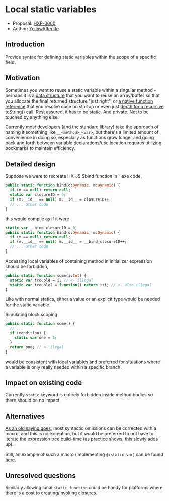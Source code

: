 # Local static variables

* Proposal: [HXP-0000](0000-local-static.md)
* Author: [YellowAfterlife](https://github.com/yellowafterlife)

## Introduction

Provide syntax for defining static variables within the scope of a specific field.

## Motivation

Sometimes you want to reuse a static variable within a singular method -
perhaps it is a [data structure](https://github.com/YellowAfterlife/sfgml/blob/b7f32f37126d9ab9197d2248693c5a333019b86b/Array.hx#L242)
that you want to reuse an array/buffer so that you allocate the final returned structure "just right",
or [a native function reference](https://github.com/HaxeFoundation/haxe/blob/c4c2d37f80c136e2259485c1d61b0bd8c38fecfe/std/neko/Lib.hx#L202)
that you resolve once on startup
or even just [depth for a recursive toString() call](https://github.com/HaxeFoundation/haxe/blob/c4c2d37f80c136e2259485c1d61b0bd8c38fecfe/std/cs/_std/Array.hx#L33).
Rest assured, it has to be static. And private. Not to be touched by anything else.

Currently most developers (and the standard library) take the approach of naming it something like `__<method>_<var>`,
but there's a limited amount of convenience in doing so, especially as functions grow longer and going back and forth between variable declarations/use location requires utilizing bookmarks to maintain efficiency.

## Detailed design

Suppose we were to recreate HX-JS $bind function in Haxe code,
```haxe
public static function bind(o:Dynamic, m:Dynamic) {
  if (m == null) return null;
  static var closureID = 0;
  if (m.__id__ == null) m.__id__ = closureID++;
  // ... other code
}
```
this would compile as if it were
```haxe
static var __bind_closureID = 0;
public static function bind(o:Dynamic, m:Dynamic) {
  if (m == null) return null;
  if (m.__id__ == null) m.__id__ = __bind_closureID++;
  // ... other code
}
```

Accessing local variables of containing method in initializer expression should be forbidden,  
```haxe
public static function some(i:Int) {
  static var trouble = i; // <- illegal
  static var trouble2 = function() return ++i; // <- also illegal
}
```
Like with normal statics, either a value or an explicit type would be needed for the static variable.

Simulating block scoping
```haxe
public static function some() {
  // ...
  if (condition) {
    static var one = 1;
  }
  return one; // <- ilegal
}
```
would be consistent with local variables and preferred for situations where a variable is only really needed within a specific branch.

## Impact on existing code

Currently `static` keyword is entirely forbidden inside method bodies so there should be no impact.

## Alternatives

[As an old saying goes](https://yal.cc/wp-content/uploads/2019/03/haxe-macros.jpg),
most syntactic omissions can be corrected with a macro, and this is no exception,
but it would be preferred to not have to iterate the expression tree build-time
(as practice shows, this slowly adds up).

Still, an example of such a macro (implementing `@:static var`) can be found [here](https://github.com/YellowAfterlife/sfhx/blob/master/sf/macro/LocalStatic.hx).

## Unresolved questions

Similarly allowing local `static function` could be handy for platforms where there is a cost to creating/invoking closures.

